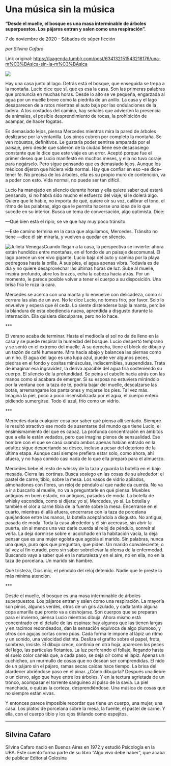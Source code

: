 # Una música sin la música

**“Desde el muelle, el bosque es una masa interminable de árboles superpuestos. Los pájaros entran y salen como una respiración”.**

7 de noviembre de 2020 - Sábados de súper ficción

_por Silvina Cafaro_

Link original: https://laagenda.tumblr.com/post/634132151543218176/una-m%C3%BAsica-sin-la-m%C3%BAsica

![](https://64.media.tumblr.com/669e18d6feb48f694c307a3acf6a51b6/c77551812cce650e-8d/s500x750/ca17ad1662760f322f7bd08582010a1b1ae7244b.jpg)

Hay una casa junto al lago. Detrás está el bosque, que enseguida se trepa a la montaña. Lucio dice que sí, que es esa la casa. Son las primeras palabras que pronuncia en muchas horas. Desde lo alto se ve pequeña, engarzada al agua por un muelle breve como la piedrita de un anillo. La casa y el lago desaparecen de a ratos mientras el auto baja por las ondulaciones de la ladera. A los costados del camino, hay señales que advierten la presencia de animales, el posible desprendimiento de rocas, la prohibición de acampar, de hacer fogatas. 

Es demasiado lejos, piensa Mercedes mientras mira la pared de árboles deslizarse por la ventanilla. Los pinos cubren por completo la montaña. Se ven robustos, definitivos. Le gustaría poder sentirse amparada por el paisaje, pero desde que salieron de la ciudad tiene ese desasosiego constante que le dice que este viaje es un error. Aceptó porque fue el primer deseo que Lucio manifestó en muchos meses, y ella no tuvo coraje para negárselo. Pero sigue pensando que es demasiado lejos. Aunque los médicos dijeron que hiciera vida normal. Hay que confiar en eso –se dice– tener fe. No precisa de los árboles, ella es su propio muro de contención, va a poder con esto. Vida normal, no puede ser tan difícil. 

Lucio ha manejado en silencio durante horas y ella quiere saber qué estará pensando, si no habrá sido mucho el esfuerzo del viaje, si le dolerá algo. Quiere que le hable, no importa de qué, quiere oír su voz, calibrar el tono, el ritmo de las palabras, algo que le permita hacerse una idea de lo que sucede en su interior. Busca un tema de conversación, algo optimista. Dice:

—Qué bien está el ripio, se ve que hay muy poco tránsito. 

—Este camino termina en la casa que alquilamos, Mercedes. Tránsito no tiene —dice él sin mirarla, y vuelven a quedar en silencio.

![Julieta Venegas](https://64.media.tumblr.com/1f3e75523fd6675dfe1e0e8c12b4353b/c77551812cce650e-8b/s250x400/4675296e34ac859f93dc2991bee7dc2efb535669.jpg)Cuando llegan a la casa, la perspectiva se invierte: ahora están hundidos entre montañas, en el fondo de un paisaje descomunal. El lago parece un ser vivo gigante. Lucio baja del auto y camina por la playa pedregosa hasta la orilla. A sus pies, el agua apenas vibra. Todavía es de día y no quiere desaprovechar las últimas horas de luz. Sube al muelle, inspira profundo, abre los brazos, echa la cabeza hacia atrás. Por un momento, le parece posible volver a tener el cuerpo a su disposición. Una brisa fría le roza la cara. 

Mercedes se acerca con una manta y lo envuelve con delicadeza, como si cerrara las alas de un ave. No le dice Lucio, no tomes frío, por favor. Solo lo envuelve y espera que él ceda. Lo siente distenderse bajo la manta, percibe la blandura de esta obediencia nueva, aprendida a disgusto durante la internación. Ella quisiera disculparse, pero no lo hace. 

\*\*\*

El verano acaba de terminar. Hasta el mediodía el sol no da de lleno en la casa y se puede respirar la humedad del bosque. Lucio despertó temprano y se sentó en el extremo del muelle. A su derecha, tiene el block de dibujo y un tazón de café humeante. Mira hacia abajo y balancea las piernas como un niño. El agua del lago es una lupa azul, puede ver algunos peces, piedras en el fondo y cositas minúsculas, indiscernibles, suspendidas. Trata de imaginar esa ingravidez, la deriva apacible del agua fría sosteniendo su cuerpo. El silencio de la profundidad. Se peina el cabello hacia atrás con las manos como si acabara de emerger. Si su esposa no estuviera mirándolo por la ventana con la taza de té, podría bajar del muelle, descalzarse las botas, arremangarse los pantalones y mojarse los pies. Tal vez más. Imagina la piel, poco a poco insensibilizada por el agua, el cuerpo entero pidiendo sumergirse. Todo él azul, frío como un vidrio.

\*\*\*

Mercedes daría cualquier cosa por saber qué piensa allí sentado. Siempre le resultó atractivo ese modo de ausentarse del mundo que tiene Lucio, el ensimismamiento del que es capaz. La profunda concentración en ámbitos que a ella le están vedados, pero que imagina plenos de sensualidad. Ese hombre con el que se casó cuando ambos apenas habían entrado en la adultez sigue despertando su deseo, incluso a pesar del deterioro de la última etapa. Aunque casi siempre prefiera estar solo, como ahora, ahí afuera, y no haya comido casi nada de lo que ella preparó para el almuerzo.

Mercedes bebe el resto de whisky de la taza y guarda la botella en el bajo mesada. Cierra las cortinas. Busca sosiego en las cosas de su alrededor: el pastel de carne, tibio, sobre la mesa. Los vasos de vidrio apilados, almohadones con flores, un reloj de péndulo al que nadie da cuerda. No va a ir a buscarlo al muelle, no va a preguntarle en qué piensa. Muebles antiguos en buen estado, no antiguos, pasados de moda. La botella de whisky escondida, como si dijera: yo sí, Mercedes, yo sí. La botella y también el olor a carne tibia de la fuente sobre la mesa. Encerrarse en el cuarto, mientras él allá afuera, encerrarse con la taza de porcelana quejándose entre las manos, la botella aceptándola a disgusto. No antigua, pasada de moda. Toda la casa alrededor y él sin acercase, sin abrir la puerta, sin al menos una vez darle cuerda al reloj de péndulo, sonreír al verla. La deja dormirse sobre el acolchado en la habitación vacía, la deja pensar que es una mujer egoísta que agobia al marido. Sin palabras, nunca una queja, puro ojos que preguntan, que piden. Un marido convaleciente, o tal vez al fin curado, pero sin saber sobrellevar la ofensa de la enfermedad. Buscando vaya a saber qué en la naturaleza y en el aire, no en ella, no en la taza de porcelana. Un marido sin hambre. 

Qué tristeza, Dios mío, el péndulo del reloj detenido. Nadie que le preste la más mínima atención. 

\*\*\*

Desde el muelle, el bosque es una masa interminable de árboles superpuestos. Los pájaros entran y salen como una respiración. La mayoría son pinos, algunos verdes, otros de un gris azulado, y cada tanto alguna copa amarilla que pronto va a deshojarse. Son cuerpos que se preparan para el invierno, piensa Lucio mientras dibuja. Ahora mismo está concentrado en el detalle de las espinas: hay algunos que las tienen largas y en racimos redondeados, dan la sensación equívoca de algo plumoso, y otros con agujas cortas como púas. Cada forma le impone al lápiz un ritmo y un sonido, una velocidad distinta. Desliza el grafito sobre el papel, frota, sombrea, insiste. El dibujo crece, continúa en otra hoja, aparecen los peces del lago, las partículas flotantes. La luz perforando el follaje, llegando hasta el suelo color canela que, a cada paso, se deja oír como el lápiz. Apenas un cuchicheo, un murmullo de cosas que no desean ser comprendidas. El nido de un pájaro sin el pájaro, ramas secas caídas hace tiempo. La brisa del atardecer abriéndose paso en el pinar. ¿Cómo dibujarla? Después una liebre o un ciervo, algo que huye entre los árboles. Y en la textura agrietada de un tronco, acompasar el torrente sanguíneo al pulso de la savia. La piel manchada, o quizás la corteza, desprendiéndose. Una música de cosas que no siempre están vivas. 

Y entonces parece imposible recordar que tiene un cuerpo, una mujer, una casa. Los platos de porcelana sobre la mesa, la fuente, el pastel de carne. Y ella, con el cuerpo tibio y los ojos titilando como espejitos. 



---

 Silvina Cafaro
---------------

Silvina Cafaro nació en Buenos Aires en 1972 y estudió Psicología en la UBA. Este cuento forma parte de su libro “Algo vivo debe haber”, que acaba de publicar Editorial Golosina

